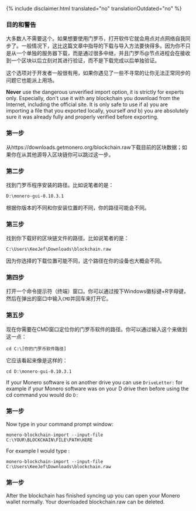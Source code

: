 {% include disclaimer.html translated="no" translationOutdated="no" %}

### 目的和警告

大多数人不需要这个。如果想要使用门罗币，打开软件它就会用点对点网络自我同步了。一般情况下，这比这篇文章中指导的下载与导入方法要快得多。因为你不只是从一个单独的服务器下载，而是通过很多中继，并且门罗币@节点进程会在接收到一个区块以后立刻对其进行验证，而不是下载完成以后单独验证。

这个选项对于开发者一般很有用，如果你遇见了一些不寻常的让你无法正常同步的问题它也能派上用场。

**Never** use the dangerous unverified import option, it is strictly for experts only. Especially, don't use it with any blockchain you download from the Internet, including the official site. It is only safe to use if a) you are importing a file that you exported locally, yourself *and* b) you are absolutely sure it was already fully and properly verified before exporting.

### 第一步

从https://downloads.getmonero.org/blockchain.raw下载目前的区块数据；如果你在从其他源导入区块链你可以跳过这一步。

### 第二步

找到门罗币程序安装的路径。比如说笔者的是：

`D:\monero-gui-0.10.3.1`

根据你版本的不同和你安装位置的不同，你的路径可能会不同。

### 第三步

找到你下载好的区块链文件的路径。比如说笔者的是：

`C:\Users\KeeJef\Downloads\blockchain.raw`

因为你选择的下载位置可能不同，这个路径在你的设备也大概会不同。

### 第四步

打开一个命令提示符（终端）窗口。你可以通过按下Windows徽标键+R字母键，然后在弹出的窗口中输入`CMD`并回车来打开它。

### 第五步

现在你需要在CMD窗口定位你的门罗币软件的路径。你可以通过输入这个来做到这一点：

`cd C:\[你的门罗币软件路径]`

它应该看起来像是这样的：

`cd D:\monero-gui-0.10.3.1`

If your Monero software is on another drive you can use `DriveLetter:` for
example if your Monero software was on your D drive then before using the cd
command you would do `D:`

### 第一步

Now type in your command prompt window:

`monero-blockchain-import --input-file C:\YOUR\BLOCKCHAIN\FILE\PATH\HERE`

For example I would type :

`monero-blockchain-import --input-file
C:\Users\KeeJef\Downloads\blockchain.raw`

### 第一步

After the blockchain has finished syncing up you can open your Monero wallet
normally. Your downloaded blockchain.raw can be deleted.
